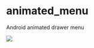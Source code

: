 # animated_menu
Android animated drawer menu

[![](https://jitpack.io/v/bgMarkevych/animated_menu.svg)](https://jitpack.io/#bgMarkevych/animated_menu)
